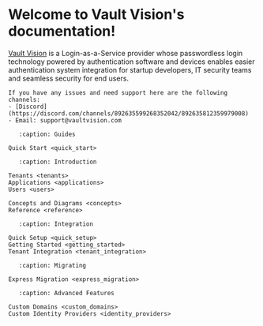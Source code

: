 Welcome to Vault Vision's documentation!
===================================

[Vault Vision](https://vaultvision.com) is a Login-as-a-Service provider whose passwordless login technology powered by authentication software and devices enables easier authentication system integration for startup developers, IT security teams and seamless security for end users.


```{note}
If you have any issues and need support here are the following channels:
- [Discord](https://discord.com/channels/892635599268352042/892635812359979008)
- Email: support@vaultvision.com
```


```{toctree}
   :caption: Guides

Quick Start <quick_start>
```

```{toctree}
   :caption: Introduction

Tenants <tenants>
Applications <applications>
Users <users>

Concepts and Diagrams <concepts>
Reference <reference>
```


```{toctree}
   :caption: Integration

Quick Setup <quick_setup>
Getting Started <getting_started>
Tenant Integration <tenant_integration>
```


```{toctree}
   :caption: Migrating

Express Migration <express_migration>
```


```{toctree}
   :caption: Advanced Features

Custom Domains <custom_domains>
Custom Identity Providers <identity_providers>
```
